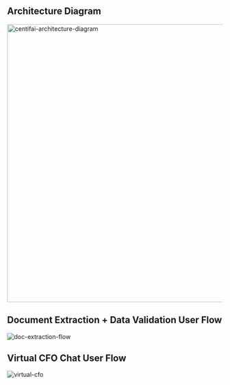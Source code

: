 
## Architecture Diagram
<img width="1088" height="648" alt="centifai-architecture-diagram" src="https://github.com/user-attachments/assets/073d907e-ac73-4750-ab35-5b50a6a0ea18" />

## Document Extraction + Data Validation User Flow
![doc-extraction-flow](https://github.com/user-attachments/assets/a1d4ecf2-1866-4fae-89a8-eed496c8efbb)

## Virtual CFO Chat User Flow
![virtual-cfo](https://github.com/user-attachments/assets/2a190c86-22a1-49b6-91c9-57dd5f7e8013)


